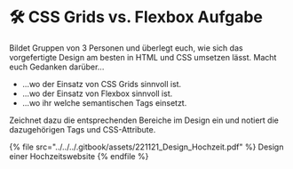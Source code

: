 # 🛠 CSS Grids vs. Flexbox Aufgabe

Bildet Gruppen von 3 Personen und überlegt euch, wie sich das vorgefertigte Design am besten in HTML und CSS umsetzen lässt. Macht euch Gedanken darüber...

* ...wo der Einsatz von CSS Grids sinnvoll ist.
* ...wo der Einsatz von Flexbox sinnvoll ist.
* ...wo ihr welche semantischen Tags einsetzt.

Zeichnet dazu die entsprechenden Bereiche im Design ein und notiert die dazugehörigen Tags und CSS-Attribute.

{% file src="../../../.gitbook/assets/221121_Design_Hochzeit.pdf" %}
Design einer Hochzeitswebsite
{% endfile %}

